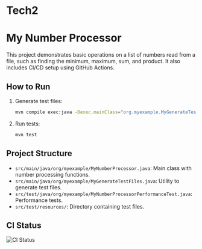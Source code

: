 # Tech2
# My Number Processor

This project demonstrates basic operations on a list of numbers read from a file, such as finding the minimum, maximum, sum, and product. It also includes CI/CD setup using GitHub Actions.

## How to Run

1. Generate test files:
    ```sh
    mvn compile exec:java -Dexec.mainClass="org.myexample.MyGenerateTestFiles"
    ```

2. Run tests:
    ```sh
    mvn test
    ```

## Project Structure

- `src/main/java/org/myexample/MyNumberProcessor.java`: Main class with number processing functions.
- `src/main/java/org/myexample/MyGenerateTestFiles.java`: Utility to generate test files.
- `src/test/java/org/myexample/MyNumberProcessorPerformanceTest.java`: Performance tests.
- `src/test/resources/`: Directory containing test files.

## CI Status

![CI Status](https://github.com/lllomvate/my-number-processor/actions/workflows/ci.yml/badge.svg)
